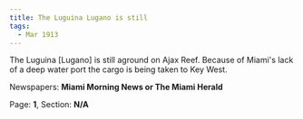 ```yaml
---  
title: The Luguina Lugano is still  
tags:  
  - Mar 1913  
---  
```

  
The Luguina [Lugano] is still aground on Ajax Reef. Because of Miami's lack of a deep water port the cargo is being taken to Key West.  
  
Newspapers: **Miami Morning News or The Miami Herald**  
  
Page: **1**, Section: **N/A** 
